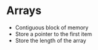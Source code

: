 # Arrays

* Contiguous block of memory
* Store a pointer to the first item
* Store the length of the array
